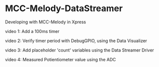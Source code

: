 # MCC-Melody-DataStreamer
Developing with MCC-Melody in Xpress

video 1: Add a 100ms timer

video 2: Verify timer period with DebugGPIO, using the Data Visualizer

video 3: Add placeholder 'count' variables using the Data Streamer Driver 

video 4: Measured Potientiometer value using the ADC
